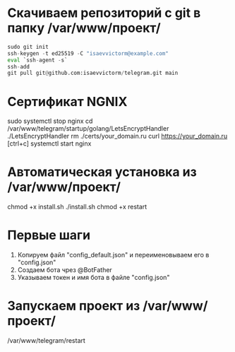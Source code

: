 # Скачиваем репозиторий с git в папку /var/www/проект/
```python
sudo git init
ssh-keygen -t ed25519 -C "isaevvictorm@example.com"
eval `ssh-agent -s`
ssh-add
git pull git@github.com:isaevvictorm/telegram.git main
```

# Сертификат NGNIX
sudo systemctl stop nginx
cd /var/www/telegram/startup/golang/LetsEncryptHandler
./LetsEncryptHandler
rm ./certs/your_domain.ru
curl https://your_domain.ru
[ctrl+c]
systemctl start nginx

# Автоматическая установка из /var/www/проект/
chmod +x install.sh
./install.sh
chmod +x restart

# Первые шаги
1. Копируем файл "config_default.json" и переименовываем его в "config.json"
2. Создаем бота чрез @BotFather
3. Указываем токен и имя бота в файле "config.json"

# Запускаем проект из /var/www/проект/
/var/www/telegram/restart
